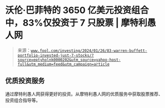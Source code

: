 <!--yml

category: 未分类

日期：2024 年 05 月 27 日 15:11:35

-->

# **沃伦·巴菲特**的 3650 亿美元投资组合中，83%仅投资于 7 只股票 | 摩特利愚人网

> 来源：[`www.fool.com/investing/2024/01/26/83-warren-buffett-portfolio-invested-just-7-stocks/?source=eptyholnk0000202&utm_source=yahoo-host-full&utm_medium=feed&utm_campaign=article`](https://www.fool.com/investing/2024/01/26/83-warren-buffett-portfolio-invested-just-7-stocks/?source=eptyholnk0000202&utm_source=yahoo-host-full&utm_medium=feed&utm_campaign=article)

## 优质投资服务

通过摩特利愚人网获得更好的投资。从摩特利愚人网的优质服务中获取股票推荐、投资组合指导等。
